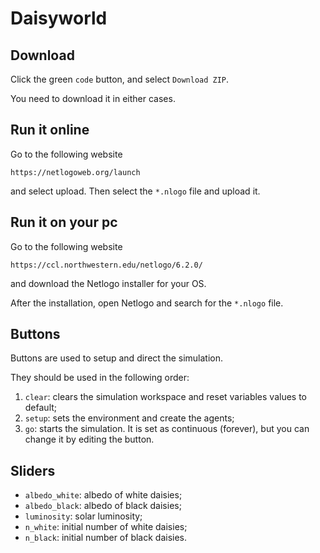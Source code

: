 # Daisyworld
## Download 
Click the green `code` button, and select `Download ZIP`. 

You need to download it in either cases. 

## Run it online
Go to the following website 
```
https://netlogoweb.org/launch
```
and select upload. Then select the `*.nlogo` file and upload it. 

## Run it on  your pc
Go to the following website
```
https://ccl.northwestern.edu/netlogo/6.2.0/
```
and download the Netlogo installer for your OS. 

After the installation, open Netlogo and search for the `*.nlogo` file. 

## Buttons
Buttons are used to setup and direct the simulation.

They should be used in the following order:

1. `clear`: clears the simulation workspace and reset variables values to default;
2. `setup`: sets the environment and create the agents;
3. `go`: starts the simulation. It is set as continuous (forever), but you can change it by editing the button.

## Sliders
- `albedo_white`: albedo of white daisies;
- `albedo_black`: albedo of black daisies;
- `luminosity`: solar luminosity;
- `n_white`: initial number of white daisies;
- `n_black`: initial number of black daisies. 

